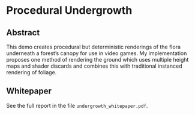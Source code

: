 # Procedural Undergrowth

## Abstract
This demo creates procedural but deterministic renderings of the flora underneath a forest’s canopy for use in video games.
My implementation proposes one method of rendering the ground which uses multiple height maps and shader discards and combines this with traditional instanced rendering of foliage.

## Whitepaper
See the full report in the file `undergrowth_whitepaper.pdf`.
